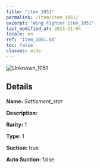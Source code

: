 ```yaml
---
title: "item_1051"
permalink: /item/item_1051/
excerpt: "Wing Fighter item_1051"
last_modified_at: 2023-11-04
locale: en
ref: "item_1051.md"
toc: false
classes: wide
---
```



 ![Unknown_1051](/images/item/Settlement_star_p.png)



## Details

 **Name:** *Settlement_star* 

 **Description:** 

 **Rarity:** 1 

 **Type:** 1 

 **Suction:** true 

 **Auto Suction:** false 


